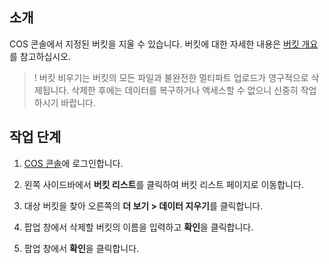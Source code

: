 ## 소개

COS 콘솔에서 지정된 버킷을 지울 수 있습니다. 버킷에 대한 자세한 내용은 [버킷 개요](https://intl.cloud.tencent.com/document/product/436/13312)를 참고하십시오.

>! 버킷 비우기는 버킷의 모든 파일과 불완전한 멀티파트 업로드가 영구적으로 삭제됩니다. 삭제한 후에는 데이터를 복구하거나 액세스할 수 없으니 신중히 작업하시기 바랍니다.
>

## 작업 단계

1. [COS 콘솔](https://console.cloud.tencent.com/cos5)에 로그인합니다.
2. 왼쪽 사이드바에서 **버킷 리스트**를 클릭하여 버킷 리스트 페이지로 이동합니다.
3. 대상 버킷을 찾아 오른쪽의 **더 보기 > 데이터 지우기**를 클릭합니다.

4. 팝업 창에서 삭제할 버킷의 이름을 입력하고 **확인**을 클릭합니다.

5. 팝업 창에서 **확인**을 클릭합니다.
